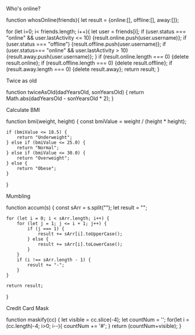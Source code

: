 Who's online?

function whosOnline(friends){
let result = {online:[], offline:[], away:[]};

for (let i=0; i< friends.length; i++){
let user = friends[i];
if (user.status === "online" && user.lastActivity <= 10) {result.online.push(user.username)};
if (user.status === "offline") {result.offline.push(user.username)};
if (user.status=== "online" && user.lastActivity > 10) {result.away.push(user.username)};
}
if (result.online.length === 0) {delete result.online};
if (result.offline.length === 0) {delete result.offline};
if (result.away.length === 0) {delete result.away};
return result;
}

Twice as old

function twiceAsOld(dadYearsOld, sonYearsOld) {
return Math.abs(dadYearsOld - sonYearsOld \* 2);
}

Calculate BMI

function bmi(weight, height) {
const bmiValue = weight / (height \* height);

    if (bmiValue <= 18.5) {
        return "Underweight";
    } else if (bmiValue <= 25.0) {
        return "Normal";
    } else if (bmiValue <= 30.0) {
        return "Overweight";
    } else {
        return "Obese";
    }

}

Mumbling

function accum(s) {
const sArr = s.split("");
let result = "";

    for (let i = 0; i < sArr.length; i++) {
        for (let j = 1; j <= i + 1; j++) {
            if (j === 1) {
                result += sArr[i].toUpperCase();
            } else {
                result += sArr[i].toLowerCase();
            }
        }
        if (i !== sArr.length - 1) {
            result += "-";
        }
    }

    return result;

}

Credit Card Mask

function maskify(cc) {
let visible = cc.slice(-4);
let countNum = '';
for(let i = (cc.length)-4; i>0; i--){
countNum += '#';
} return (countNum+visible);
}
